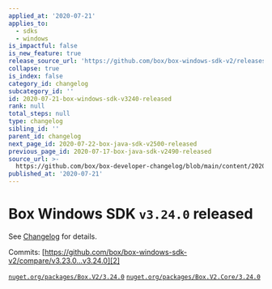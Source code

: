 ```yaml
---
applied_at: '2020-07-21'
applies_to:
  - sdks
  - windows
is_impactful: false
is_new_feature: true
release_source_url: 'https://github.com/box/box-windows-sdk-v2/releases/tag/v3.24.0'
collapse: true
is_index: false
category_id: changelog
subcategory_id: ''
id: 2020-07-21-box-windows-sdk-v3240-released
rank: null
total_steps: null
type: changelog
sibling_id: ''
parent_id: changelog
next_page_id: 2020-07-22-box-java-sdk-v2500-released
previous_page_id: 2020-07-17-box-java-sdk-v2490-released
source_url: >-
  https://github.com/box/box-developer-changelog/blob/main/content/2020/07-21-box-windows-sdk-v3240-released.md
published_at: '2020-07-21'
---
```

# Box Windows SDK `v3.24.0` released

See [Changelog][1] for details.

Commits: [https://github.com/box/box-windows-sdk-v2/compare/v3.23.0...v3.24.0][2]

[`nuget.org/packages/Box.V2/3.24.0`][3]
[`nuget.org/packages/Box.V2.Core/3.24.0`][4]

[1]: https://github.com/box/box-windows-sdk-v2/blob/master/CHANGELOG.md#3240-2020-07-21

[2]: https://github.com/box/box-windows-sdk-v2/compare/v3.23.0...v3.24.0

[3]: https://www.nuget.org/packages/Box.V2/3.24.0

[4]: https://www.nuget.org/packages/Box.V2.Core/3.24.0